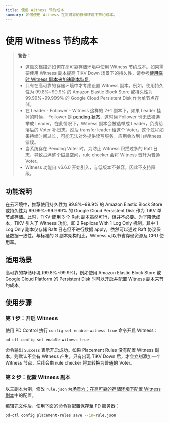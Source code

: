 ```yaml
---
title: 使用 Witness 节约成本
summary: 如何使用 Witness 在高可靠的存储环境中节约成本。
---
```


# 使用 Witness 节约成本

> **警告：**
>
> - 这篇文档描述如何在高可靠存储环境中使用 Witness 节约成本。如果需要使用 Witness 副本提高 TiKV Down 场景下的持久性，请参考[使用临时 Witness 副本来加速副本恢复](/use-witness-to-speed-up-failover.md)。
> - 只有在高可靠的存储环境中才考虑设置 Witness 副本。例如，使用持久性为 99.8%~99.9% 的 Amazon Elastic Block Store 或持久性为 99.99%~99.999% 的 Google Cloud Persistent Disk 作为单节点存储。
> - 在 Leader - Follower - Witness 这样的 2+1 副本下，如果 Leader 挂掉的时候， Follower 是 [pending 状态](/glossary.md#pendingdown)，这时候 Follower 也无法被选举成 Leader。在此情况下，Witness 副本会被选举成 Leader，负责给落后的 Voter 补日志，然后 transfer leader 给这个 Voter。这个过程如果持续时间过长，可能无法对外提供读写服务，应用会收到 IsWitness 错误。
> - 当系统存在 Pending Voter 时，为防止 Witness 积攒过多的 Raft 日志，导致占满整个磁盘空间，rule checker 会将 Witness 晋升为普通 Voter。
> - Witness 功能自 v6.6.0 开始引入，与低版本不兼容，因此不支持降级。

## 功能说明

在云环境中，推荐使用持久性为 99.8%~99.9% 的 Amazon Elastic Block Store 或持久性为 99.99%~99.999% 的 Google Cloud Persistent Disk 作为 TiKV 单节点存储。此时，TiKV 使用 3 个 Raft 副本虽然可行，但并不必要。为了降低成本，TiKV 引入了 Witness 功能，即 2 Replicas With 1 Log Only 机制。其中 1 Log Only 副本仅存储 Raft 日志但不进行数据 apply，依然可以通过 Raft 协议保证数据一致性。与标准的 3 副本架构相比，Witness 可以节省存储资源及 CPU 使用率。

## 适用场景

高可靠的存储环境 (99.8%~99.9%)，例如使用 Amazon Elastic Block Store 或 Google Cloud Platform 的 Persistent Disk 时可以开启并配置 Witness 副本来节约成本。

## 使用步骤

### 第 1 步：开启 Witness

使用 PD Control 执行 `config set enable-witness true` 命令开启 Witness：

```bash
pd-ctl config set enable-witness true
```

命令输出 `Success` 表示开启成功。如果 Placement Rules 没有配置 Witness 副本，则默认不会有 Witness 产生。只有出现 TiKV Down 后，才会立刻添加一个 Witness 节点，后续会由 rule checker 将其转换为普通的 Voter。

### 第 2 步：配置 Witness 副本

以三副本为例，修改 `rule.json` 为[场景六：在高可靠的存储环境下配置 Witness 副本](/configure-placement-rules.md#场景六在高可靠的存储环境下配置-witness-副本)中的配置。

编辑完文件后，使用下面的命令将配置保存至 PD 服务器：

```bash
pd-ctl config placement-rules save --in=rule.json
```